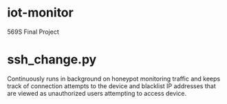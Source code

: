 # iot-monitor
569S Final Project

# ssh_change.py
Continuously runs in background on honeypot monitoring traffic and keeps track of connection attempts to the device and blacklist IP addresses that are viewed as unauthorized users attempting to access device.
